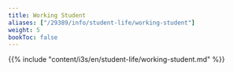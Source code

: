 ```yaml
---
title: Working Student
aliases: ["/29389/info/student-life/working-student"]
weight: 5
bookToc: false
---
```


{{% include "content/i3s/en/student-life/working-student.md" %}}